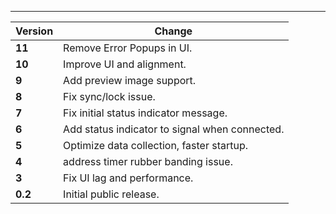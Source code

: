 ---

| Version  | Change                                         |
| -------- | ---------------------------------------------- |
| **11**   | Remove Error Popups in UI.                     |
| **10**   | Improve UI and alignment.                      |
| **9**    | Add preview image support.                     |
| **8**    | Fix sync/lock issue.                           |
| **7**    | Fix initial status indicator message.          |
| **6**    | Add status indicator to signal when connected. |
| **5**    | Optimize data collection, faster startup.      |
| **4**    | address timer rubber banding issue.            |
| **3**    | Fix UI lag and performance.                    |
| **0.2**  | Initial public release.                        |
